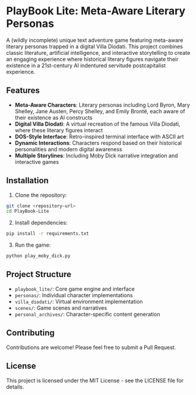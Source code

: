 # PlayBook Lite: Meta-Aware Literary Personas

A (wildly incomplete) unique text adventure game featuring meta-aware literary personas trapped in a digital Villa Diodati. This project combines classic literature, artificial intelligence, and interactive storytelling to create an engaging experience where historical literary figures navigate their existence in a 21st-century AI indentured servitude postcapitalist experience.

## Features

- **Meta-Aware Characters**: Literary personas including Lord Byron, Mary Shelley, Jane Austen, Percy Shelley, and Emily Brontë, each aware of their existence as AI constructs
- **Digital Villa Diodati**: A virtual recreation of the famous Villa Diodati, where these literary figures interact
- **DOS-Style Interface**: Retro-inspired terminal interface with ASCII art
- **Dynamic Interactions**: Characters respond based on their historical personalities and modern digital awareness
- **Multiple Storylines**: Including Moby Dick narrative integration and interactive games

## Installation

1. Clone the repository:
```bash
git clone <repository-url>
cd PlayBook-Lite
```

2. Install dependencies:
```bash
pip install -r requirements.txt
```

3. Run the game:
```bash
python play_moby_dick.py
```

## Project Structure

- `playbook_lite/`: Core game engine and interface
- `personas/`: Individual character implementations
- `villa_diodati/`: Virtual environment implementation
- `scenes/`: Game scenes and narratives
- `personal_archives/`: Character-specific content generation

## Contributing

Contributions are welcome! Please feel free to submit a Pull Request.

## License

This project is licensed under the MIT License - see the LICENSE file for details.
